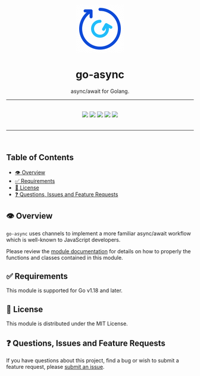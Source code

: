 <div align="center">
  <img width="128" src="./logo.png" alt="async logo" />
  <h1>go-async</h1>
  <p>async/await for Golang.</p>
  <hr />
  <br />
  <a href="https://pkg.go.dev/go.joshhogle.dev/async" target="_blank"><img src="https://img.shields.io/badge/go-reference-2a7d98?style=for-the-badge" /></a>
  <a href="https://goreportcard.com/report/go.joshhogle.dev/async" target="_blank"><img src="https://goreportcard.com/badge/go.joshhogle.dev/async?style=for-the-badge" /></a>
  <a href="#"><img src="https://img.shields.io/badge/stability-alpha-pink?style=for-the-badge" /></a>
  <a href="https://en.wikipedia.org/wiki/MIT_License" target="_blank"><img src="https://img.shields.io/badge/license-MIT-maroon?style=for-the-badge" /></a>
  <a href="#"><img src="https://img.shields.io/badge/support-community-purple?style=for-the-badge" /></a>
</div>
<br />
<hr />
<br />

<!-- omit in toc -->
## Table of Contents
- [👁️ Overview](#️-overview)
- [✅ Requirements](#-requirements)
- [📃 License](#-license)
- [❓ Questions, Issues and Feature Requests](#-questions-issues-and-feature-requests)

## 👁️ Overview

`go-async` uses channels to implement a more familiar async/await workflow which is well-known to JavaScript developers.

Please review the [module documentation](https://pkg.go.dev/go.joshhogle.dev/async) for details on how to properly the functions and classes contained in this module.

## ✅ Requirements

This module is supported for Go v1.18 and later.

## 📃 License

This module is distributed under the MIT License.

## ❓ Questions, Issues and Feature Requests

If you have questions about this project, find a bug or wish to submit a feature request, please [submit an issue](https://github.com/joshhogle/go-async/issues).
